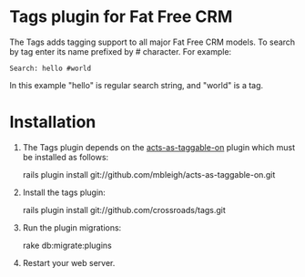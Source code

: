 Tags plugin for Fat Free CRM
============================

The Tags adds tagging support to all major Fat Free CRM models. To search by tag enter its
name prefixed by # character. For example:

    Search: hello #world

In this example "hello" is regular search string, and "world" is a tag.


Installation
============

1) The Tags plugin depends on the [acts-as-taggable-on](github.com/mbleigh/acts-as-taggable-on)
   plugin which must be installed as follows:

    rails plugin install git://github.com/mbleigh/acts-as-taggable-on.git

2) Install the tags plugin:

    rails plugin install git://github.com/crossroads/tags.git

3) Run the plugin migrations:

    rake db:migrate:plugins

4) Restart your web server.

